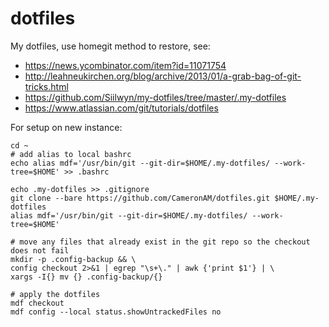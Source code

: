 # dotfiles

My dotfiles, use homegit method to restore, see:
- https://news.ycombinator.com/item?id=11071754
- http://leahneukirchen.org/blog/archive/2013/01/a-grab-bag-of-git-tricks.html
- https://github.com/Siilwyn/my-dotfiles/tree/master/.my-dotfiles
- https://www.atlassian.com/git/tutorials/dotfiles

For setup on new instance:
```
cd ~
# add alias to local bashrc
echo alias mdf='/usr/bin/git --git-dir=$HOME/.my-dotfiles/ --work-tree=$HOME' >> .bashrc

echo .my-dotfiles >> .gitignore
git clone --bare https://github.com/CameronAM/dotfiles.git $HOME/.my-dotfiles
alias mdf='/usr/bin/git --git-dir=$HOME/.my-dotfiles/ --work-tree=$HOME'

# move any files that already exist in the git repo so the checkout does not fail
mkdir -p .config-backup && \
config checkout 2>&1 | egrep "\s+\." | awk {'print $1'} | \
xargs -I{} mv {} .config-backup/{}

# apply the dotfiles
mdf checkout
mdf config --local status.showUntrackedFiles no
```
